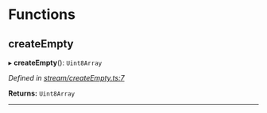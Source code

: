 

# Functions

<a id="createempty"></a>

##  createEmpty

▸ **createEmpty**(): `Uint8Array`

*Defined in [stream/createEmpty.ts:7](https://github.com/polkadot-js/common/blob/4ae7e4f/packages/trie-codec/src/stream/createEmpty.ts#L7)*

**Returns:** `Uint8Array`

___


